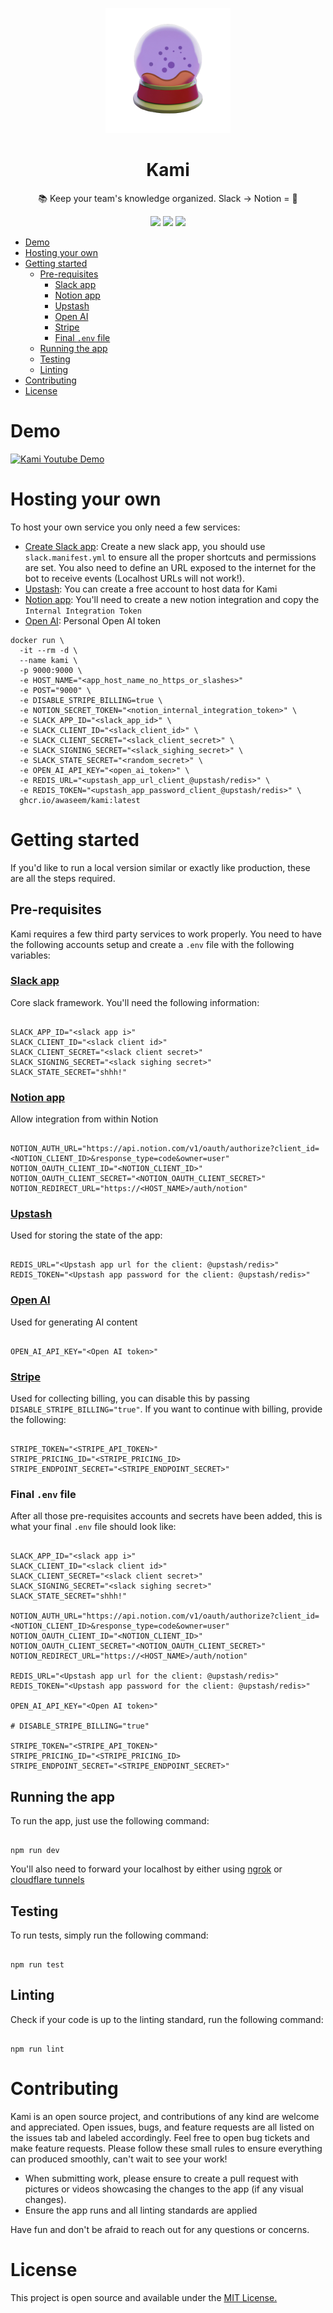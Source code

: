 <p align="center">
  <img width="200px" height="200px" src="./assets/kami_no_bg.png">
</p>

<h1 align="center">Kami</h1>

<p align="center">📚 Keep your team's knowledge organized.
Slack → Notion = 💪</p>

<p align="center">
  <img src="https://img.shields.io/badge/License-MIT-blue.svg">
  <img src="https://github.com/awaseem/kami/actions/workflows/nodejs.yml/badge.svg">
  <img src="https://github.com/awaseem/kami/actions/workflows/docker.yml/badge.svg">
</p>

- [Demo](#demo)
- [Hosting your own](#hosting-your-own)
- [Getting started](#getting-started)
  - [Pre-requisites](#pre-requisites)
    - [Slack app](#slack-app)
    - [Notion app](#notion-app)
    - [Upstash](#upstash)
    - [Open AI](#open-ai)
    - [Stripe](#stripe)
    - [Final `.env` file](#final-env-file)
  - [Running the app](#running-the-app)
  - [Testing](#testing)
  - [Linting](#linting)
- [Contributing](#contributing)
- [License](#license)

# Demo

[![Kami Youtube Demo](https://img.youtube.com/vi/CVgFTT3qKcc/0.jpg)](https://www.youtube.com/watch?v=CVgFTT3qKcc)

# Hosting your own

To host your own service you only need a few services:

- [Create Slack app](https://api.slack.com/apps): Create a new slack app, you should use `slack.manifest.yml` to ensure all the proper shortcuts and permissions are set. You also need to define an URL exposed to the internet for the bot to receive events (Localhost URLs will not work!).
- [Upstash](https://upstash.com/): You can create a free account to host data for Kami
- [Notion app](https://developers.notion.com/): You'll need to create a new notion integration and copy the `Internal Integration Token`
- [Open AI](https://openai.com/api/): Personal Open AI token

```
docker run \
  -it --rm -d \
  --name kami \
  -p 9000:9000 \
  -e HOST_NAME="<app_host_name_no_https_or_slashes>"
  -e POST="9000" \
  -e DISABLE_STRIPE_BILLING=true \
  -e NOTION_SECRET_TOKEN="<notion_internal_integration_token>" \
  -e SLACK_APP_ID="<slack_app_id>" \
  -e SLACK_CLIENT_ID="<slack_client_id>" \
  -e SLACK_CLIENT_SECRET="<slack_client_secret>" \
  -e SLACK_SIGNING_SECRET="<slack_sighing_secret>" \
  -e SLACK_STATE_SECRET="<random_secret>" \
  -e OPEN_AI_API_KEY="<open_ai_token>" \
  -e REDIS_URL="<upstash_app_url_client_@upstash/redis>" \
  -e REDIS_TOKEN="<upstash_app_password_client_@upstash/redis>" \
  ghcr.io/awaseem/kami:latest
```

# Getting started

If you'd like to run a local version similar or exactly like production, these are all the steps required.

## Pre-requisites

Kami requires a few third party services to work properly. You need to have the following accounts setup and create a `.env` file with the following variables:

### [Slack app](https://kamiplayground.slack.com/apps)

Core slack framework. You'll need the following information:

```

SLACK_APP_ID="<slack app i>"
SLACK_CLIENT_ID="<slack client id>"
SLACK_CLIENT_SECRET="<slack client secret>"
SLACK_SIGNING_SECRET="<slack sighing secret>"
SLACK_STATE_SECRET="shhh!"

```

### [Notion app](https://developers.notion.com/)

Allow integration from within Notion

```

NOTION_AUTH_URL="https://api.notion.com/v1/oauth/authorize?client_id=<NOTION_CLIENT_ID>&response_type=code&owner=user"
NOTION_OAUTH_CLIENT_ID="<NOTION_CLIENT_ID>"
NOTION_OAUTH_CLIENT_SECRET="<NOTION_OAUTH_CLIENT_SECRET>"
NOTION_REDIRECT_URL="https://<HOST_NAME>/auth/notion"

```

### [Upstash](https://upstash.com/)

Used for storing the state of the app:

```

REDIS_URL="<Upstash app url for the client: @upstash/redis>"
REDIS_TOKEN="<Upstash app password for the client: @upstash/redis>"

```

### [Open AI](https://openai.com/api/)

Used for generating AI content

```

OPEN_AI_API_KEY="<Open AI token>"

```

### [Stripe](https://stripe.com)

Used for collecting billing, you can disable this by passing `DISABLE_STRIPE_BILLING="true"`. If you want to continue with billing, provide the following:

```

STRIPE_TOKEN="<STRIPE_API_TOKEN>"
STRIPE_PRICING_ID="<STRIPE_PRICING_ID>
STRIPE_ENDPOINT_SECRET="<STRIPE_ENDPOINT_SECRET>"

```

### Final `.env` file

After all those pre-requisites accounts and secrets have been added, this is what your final `.env` file should look like:

```

SLACK_APP_ID="<slack app i>"
SLACK_CLIENT_ID="<slack client id>"
SLACK_CLIENT_SECRET="<slack client secret>"
SLACK_SIGNING_SECRET="<slack sighing secret>"
SLACK_STATE_SECRET="shhh!"

NOTION_AUTH_URL="https://api.notion.com/v1/oauth/authorize?client_id=<NOTION_CLIENT_ID>&response_type=code&owner=user"
NOTION_OAUTH_CLIENT_ID="<NOTION_CLIENT_ID>"
NOTION_OAUTH_CLIENT_SECRET="<NOTION_OAUTH_CLIENT_SECRET>"
NOTION_REDIRECT_URL="https://<HOST_NAME>/auth/notion"

REDIS_URL="<Upstash app url for the client: @upstash/redis>"
REDIS_TOKEN="<Upstash app password for the client: @upstash/redis>"

OPEN_AI_API_KEY="<Open AI token>"

# DISABLE_STRIPE_BILLING="true"

STRIPE_TOKEN="<STRIPE_API_TOKEN>"
STRIPE_PRICING_ID="<STRIPE_PRICING_ID>
STRIPE_ENDPOINT_SECRET="<STRIPE_ENDPOINT_SECRET>"

```

## Running the app

To run the app, just use the following command:

```

npm run dev

```

You'll also need to forward your localhost by either using [ngrok](https://ngrok.com/) or [cloudflare tunnels](https://developers.cloudflare.com/cloudflare-one/connections/connect-apps/install-and-setup/tunnel-guide/)

## Testing

To run tests, simply run the following command:

```

npm run test

```

## Linting

Check if your code is up to the linting standard, run the following command:

```

npm run lint

```

# Contributing

Kami is an open source project, and contributions of any kind are welcome and appreciated. Open issues, bugs, and feature requests are all listed on the issues tab and labeled accordingly. Feel free to open bug tickets and make feature requests. Please follow these small rules to ensure everything can produced smoothly, can't wait to see your work!

- When submitting work, please ensure to create a pull request with pictures or videos showcasing the changes to the app (if any visual changes).
- Ensure the app runs and all linting standards are applied

Have fun and don't be afraid to reach out for any questions or concerns.

# License

This project is open source and available under the [MIT License.](https://github.com/awaseem/kami/blob/main/LICENSE)
